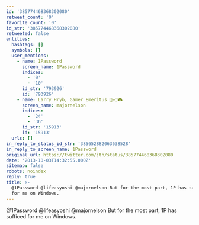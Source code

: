 ```yaml
---
id: '385774468368302080'
retweet_count: '0'
favorite_count: '0'
id_str: '385774468368302080'
retweeted: false
entities:
  hashtags: []
  symbols: []
  user_mentions:
    - name: 1Password
      screen_name: 1Password
      indices:
        - '0'
        - '10'
      id_str: '793926'
      id: '793926'
    - name: Larry Hryb, Gamer Emeritus 📱⌨️🖱️🎮
      screen_name: majornelson
      indices:
        - '24'
        - '36'
      id_str: '15913'
      id: '15913'
  urls: []
in_reply_to_status_id_str: '385652882063638528'
in_reply_to_screen_name: 1Password
original_url: https://twitter.com/jth/status/385774468368302080
date: '2013-10-03T14:32:55.000Z'
sitemap: false
robots: noindex
reply: true
title: >-
  @1Password @lifeasyoshi @majornelson But for the most part, 1P has sufficed
  for me on Windows.
---
```


@1Password @lifeasyoshi @majornelson But for the most part, 1P has sufficed for me on Windows.